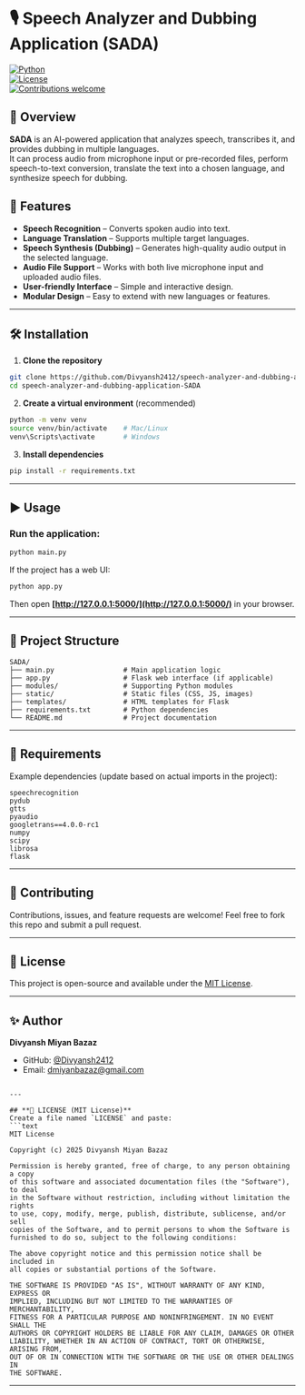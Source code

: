 # 🎙️ Speech Analyzer and Dubbing Application (SADA)

[![Python](https://img.shields.io/badge/Python-3.8%2B-blue)](https://www.python.org/)  
[![License](https://img.shields.io/badge/License-MIT-green.svg)](LICENSE)  
[![Contributions welcome](https://img.shields.io/badge/Contributions-Welcome-brightgreen.svg?style=flat)](../../issues)

## 📌 Overview
**SADA** is an AI-powered application that analyzes speech, transcribes it, and provides dubbing in multiple languages.  
It can process audio from microphone input or pre-recorded files, perform speech-to-text conversion, translate the text into a chosen language, and synthesize speech for dubbing.


## 🚀 Features
- **Speech Recognition** – Converts spoken audio into text.
- **Language Translation** – Supports multiple target languages.
- **Speech Synthesis (Dubbing)** – Generates high-quality audio output in the selected language.
- **Audio File Support** – Works with both live microphone input and uploaded audio files.
- **User-friendly Interface** – Simple and interactive design.
- **Modular Design** – Easy to extend with new languages or features.

---

## 🛠️ Installation

1. **Clone the repository**
```bash
git clone https://github.com/Divyansh2412/speech-analyzer-and-dubbing-application-SADA.git
cd speech-analyzer-and-dubbing-application-SADA
````

2. **Create a virtual environment** (recommended)

```bash
python -m venv venv
source venv/bin/activate    # Mac/Linux
venv\Scripts\activate       # Windows
```

3. **Install dependencies**

```bash
pip install -r requirements.txt
```

---

## ▶️ Usage

### Run the application:

```bash
python main.py
```

If the project has a web UI:

```bash
python app.py
```

Then open **[http://127.0.0.1:5000/](http://127.0.0.1:5000/)** in your browser.

---

## 📂 Project Structure

```
SADA/
├── main.py                 # Main application logic
├── app.py                  # Flask web interface (if applicable)
├── modules/                # Supporting Python modules
├── static/                 # Static files (CSS, JS, images)
├── templates/              # HTML templates for Flask
├── requirements.txt        # Python dependencies
└── README.md               # Project documentation
```

---

## 📌 Requirements

Example dependencies (update based on actual imports in the project):

```
speechrecognition
pydub
gtts
pyaudio
googletrans==4.0.0-rc1
numpy
scipy
librosa
flask
```

---

## 🤝 Contributing

Contributions, issues, and feature requests are welcome!
Feel free to fork this repo and submit a pull request.

---

## 📜 License

This project is open-source and available under the [MIT License](LICENSE).

---

## ✨ Author

**Divyansh Miyan Bazaz**

* GitHub: [@Divyansh2412](https://github.com/Divyansh2412)
* Email: [dmiyanbazaz@gmail.com](mailto:dmiyanbazaz@gmail.com)

````

---

## **📄 LICENSE (MIT License)**
Create a file named `LICENSE` and paste:
```text
MIT License

Copyright (c) 2025 Divyansh Miyan Bazaz

Permission is hereby granted, free of charge, to any person obtaining a copy
of this software and associated documentation files (the "Software"), to deal
in the Software without restriction, including without limitation the rights
to use, copy, modify, merge, publish, distribute, sublicense, and/or sell
copies of the Software, and to permit persons to whom the Software is
furnished to do so, subject to the following conditions:

The above copyright notice and this permission notice shall be included in
all copies or substantial portions of the Software.

THE SOFTWARE IS PROVIDED "AS IS", WITHOUT WARRANTY OF ANY KIND, EXPRESS OR
IMPLIED, INCLUDING BUT NOT LIMITED TO THE WARRANTIES OF MERCHANTABILITY,
FITNESS FOR A PARTICULAR PURPOSE AND NONINFRINGEMENT. IN NO EVENT SHALL THE
AUTHORS OR COPYRIGHT HOLDERS BE LIABLE FOR ANY CLAIM, DAMAGES OR OTHER
LIABILITY, WHETHER IN AN ACTION OF CONTRACT, TORT OR OTHERWISE, ARISING FROM,
OUT OF OR IN CONNECTION WITH THE SOFTWARE OR THE USE OR OTHER DEALINGS IN
THE SOFTWARE.
````

---

